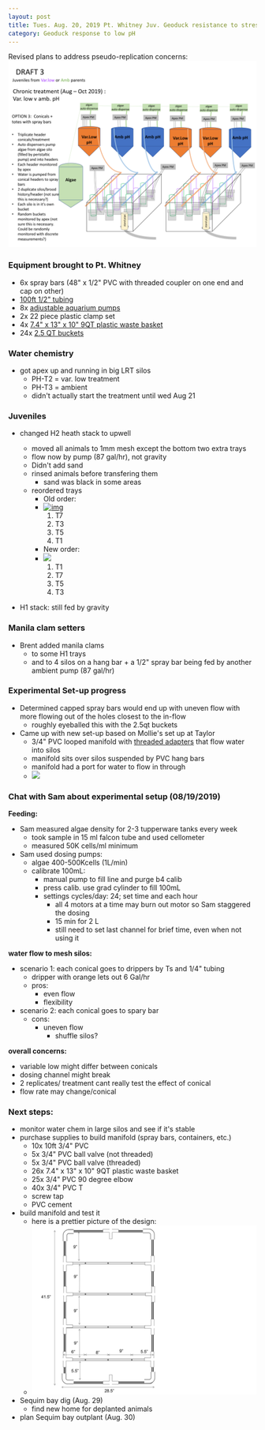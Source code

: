 ```yaml
---
layout: post
title: Tues. Aug. 20, 2019 Pt. Whitney Juv. Geoduck resistance to stress plans
category: Geoduck response to low pH
---
```


Revised plans to address pseudo-replication concerns:
![img](https://raw.githubusercontent.com/shellytrigg/P_generosa/master/amb_v_varlowpH_juvis/Exp.PlanGeoduckpHxTemp/Draft3_chron.png)

### Equipment brought to Pt. Whitney
- 6x spray bars (48" x 1/2" PVC with threaded coupler on one end and cap on other)
- [100ft 1/2" tubing](https://www.amazon.com/gp/product/B07D9CLGV3/ref=ppx_yo_dt_b_asin_title_o02_s01?ie=UTF8&psc=1)
- 8x [adjustable aquarium pumps](https://www.amazon.com/gp/product/B002JPGID2/ref=ppx_yo_dt_b_asin_title_o02_s00?ie=UTF8&psc=1)
- 2x 22 piece plastic clamp set
- 4x [7.4" x 13" x 10" 9QT plastic waste basket](https://www.homedepot.com/p/Rubbermaid-Spa-Works-9-Qt-Plastic-Waste-Basket-FG290200CLR/100546943)
- 24x [2.5 QT buckets](https://www.homedepot.com/p/2-5-qt-All-Purpose-Mixing-Container-05M3HDX/204286575)

### Water chemistry
- got apex up and running in big LRT silos 
	- PH-T2 = var. low treatment
	- PH-T3 = ambient
	- didn't actually start the treatment until wed Aug 21
	
### Juveniles	
- changed H2 heath stack to upwell
	- moved all animals to 1mm mesh except the bottom two extra trays
	- flow now by pump (87 gal/hr), not gravity
	- Didn't add sand
	- rinsed animals before transfering them
		- sand was black in some areas
	- reordered trays 
		- Old order:
		- [![img](https://drive.google.com/uc?export=view&id=1LvWi4ZCm6yKAtRUkw8Qz0tTwBSaqMqud)](https://drive.google.com/file/d/1LvWi4ZCm6yKAtRUkw8Qz0tTwBSaqMqud/view?usp=sharing)
			1. T7
			2. T3
			3. T5
			4. T1
		- New order:
		- [![](https://drive.google.com/uc?export=view&id=1ECGX6_mECy0Q0fC0WDkHLnal9BM5wZXm)](https://drive.google.com/file/d/1ECGX6_mECy0Q0fC0WDkHLnal9BM5wZXm/view?usp=sharing) 
			1. T1
			2. T7
			3. T5
			4. T3   

- H1 stack: still fed by gravity

### Manila clam setters
- Brent added manila clams 
	- to some H1 trays
	- and to 4 silos on a hang bar + a 1/2" spray bar being fed by another ambient pump (87 gal/hr)

### Experimental Set-up progress
- Determined capped spray bars would end up with uneven flow with more flowing out of the holes closest to the in-flow
	- roughly eyeballed this with the 2.5qt buckets
- Came up with new set-up based on Mollie's set up at Taylor
	- 3/4" PVC looped manifold with [threaded adapters](https://www.usplastic.com/catalog/item.aspx?itemid=23769&catid=551) that flow water into silos 
	- manifold sits over silos suspended by PVC hang bars
	- manifold had a port for water to flow in through
	- [![](https://drive.google.com/uc?export=view&id=1cRKg3muU4bqhHYjF8XzVf454cyuzxbv2)](https://drive.google.com/open?id=1cRKg3muU4bqhHYjF8XzVf454cyuzxbv2)

### Chat with Sam about experimental setup (08/19/2019)
**Feeding:**

- Sam measured algae density for 2-3 tupperware tanks every week
	- took sample in 15 ml falcon tube and used cellometer
	- measured 50K cells/ml minimum 
- Sam used dosing pumps:
	- algae 400-500Kcells (1L/min)
	- calibrate 100mL: 
		- manual pump to fill line and purge b4 calib
		- press calib. use grad cylinder to fill 100mL
		- settings cycles/day: 24; set time and each hour
			- all 4 motors at a time may burn out motor so Sam staggered the dosing
			- 15 min for 2 L  
			- still need to set last channel for brief time, even when not using it

**water flow to mesh silos:**

- scenario 1: each conical goes to drippers by Ts and 1/4" tubing
	- dripper with orange lets out 6 Gal/hr 
	- pros:
		- even flow
		- flexibility 
- scenario 2: each conical goes to spary bar
	- cons:
		- uneven flow
			- shuffle silos?

**overall concerns:**

- variable low might differ between conicals
- dosing channel might break
- 2 replicates/ treatment cant really test the effect of conical
- flow rate may change/conical

### Next steps:
- monitor water chem in large silos and see if it's stable
- purchase supplies to build manifold (spray bars, containers, etc.)
	- 10x 10ft 3/4" PVC
	- 5x 3/4" PVC ball valve (not threaded)
	- 5x 3/4" PVC ball valve (threaded)
	- 26x 7.4" x 13" x 10" 9QT plastic waste basket
	- 25x 3/4" PVC 90 degree elbow
	- 40x 3/4" PVC T
	- screw tap
	- PVC cement
- build manifold and test it
	- here is a prettier picture of the design:
	- [![](https://raw.githubusercontent.com/shellytrigg/P_generosa/master/amb_v_varlowpH_juvis/Exp.PlanGeoduckpHxTemp/Draft4_chron.png)](https://raw.githubusercontent.com/shellytrigg/P_generosa/master/amb_v_varlowpH_juvis/Exp.PlanGeoduckpHxTemp/Draft4_chron.png)
- Sequim bay dig (Aug. 29)
	- find new home for deplanted animals
- plan Sequim bay outplant (Aug. 30)
